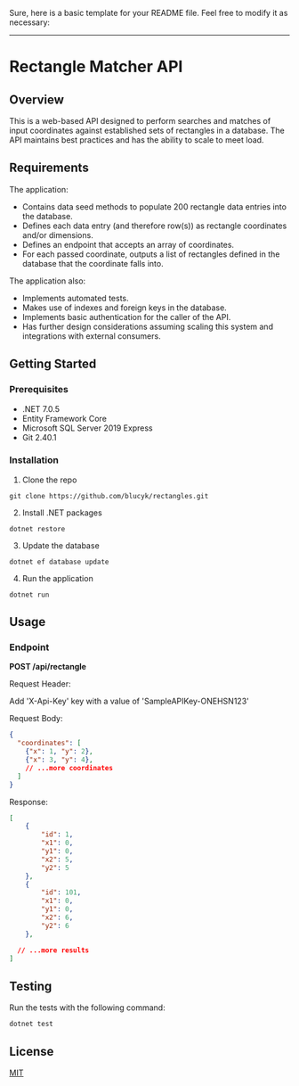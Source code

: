 Sure, here is a basic template for your README file. Feel free to modify it as necessary:

---

# Rectangle Matcher API

## Overview

This is a web-based API designed to perform searches and matches of input coordinates against established sets of rectangles in a database. The API maintains best practices and has the ability to scale to meet load.

## Requirements

The application:

- Contains data seed methods to populate 200 rectangle data entries into the database.
- Defines each data entry (and therefore row(s)) as rectangle coordinates and/or dimensions.
- Defines an endpoint that accepts an array of coordinates.
- For each passed coordinate, outputs a list of rectangles defined in the database that the coordinate falls into.

The application also:

- Implements automated tests.
- Makes use of indexes and foreign keys in the database.
- Implements basic authentication for the caller of the API.
- Has further design considerations assuming scaling this system and integrations with external consumers.

## Getting Started

### Prerequisites

- .NET 7.0.5
- Entity Framework Core
- Microsoft SQL Server 2019 Express
- Git 2.40.1

### Installation

1. Clone the repo
```
git clone https://github.com/blucyk/rectangles.git
```
2. Install .NET packages
```
dotnet restore
```
3. Update the database
```
dotnet ef database update
```
4. Run the application
```
dotnet run
```

## Usage

### Endpoint

**POST /api/rectangle**

Request Header:

Add 'X-Api-Key' key with a value of 'SampleAPIKey-ONEHSN123'

Request Body:

```json
{
  "coordinates": [
    {"x": 1, "y": 2},
    {"x": 3, "y": 4},
    // ...more coordinates
  ]
}
```

Response:

```json
[
    {
        "id": 1,
        "x1": 0,
        "y1": 0,
        "x2": 5,
        "y2": 5
    },
    {
        "id": 101,
        "x1": 0,
        "y1": 0,
        "x2": 6,
        "y2": 6
    },

  // ...more results
]
```

## Testing

Run the tests with the following command:

```
dotnet test
```

## License

[MIT](https://choosealicense.com/licenses/mit/)

